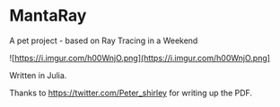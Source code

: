 # MantaRay
A pet project - based on Ray Tracing in a Weekend

![https://i.imgur.com/h00WnjO.png](https://i.imgur.com/h00WnjO.png]

Written in Julia.

Thanks to https://twitter.com/Peter_shirley for writing up the PDF.

